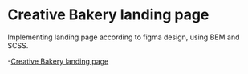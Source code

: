 # Creative Bakery landing page

Implementing landing page according to figma design, using BEM and SCSS.

-[Creative Bakery landing page](https://www.figma.com/file/dY3izAm0Vspsmra4lQWQIP/Bakerlab-FE-students?node-id=0%3A1)
